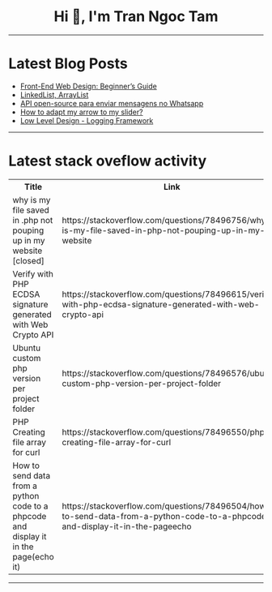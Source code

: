 <h1 align="center">Hi 👋, I'm Tran Ngoc Tam</h1>

---

# Latest Blog Posts 
<!-- BLOG-POST-LIST:START -->
- [Front-End Web Design: Beginner’s Guide](https://dev.to/apidna/front-end-web-design-beginners-guide-2o58)
- [LinkedList, ArrayList](https://dev.to/mustafacam/linkedlist-arraylist-50o)
- [API open-source para enviar mensagens no Whatsapp](https://dev.to/tiagopaes/api-open-source-para-enviar-mensagens-no-whatsapp-2026)
- [How to adapt my arrow to my slider?](https://dev.to/raz41/how-to-adapt-my-arrow-to-my-slider-3h3p)
- [Low Level Design - Logging Framework](https://dev.to/ahmedadel/low-level-design-logging-framework-n12)
<!-- BLOG-POST-LIST:END -->

---

# Latest stack oveflow activity
<table>
  <tr><th>Title</th><th>Link</th></tr>
  <!-- STACKOVERFLOW:START --><tr><td>why is my file saved in .php not pouping up in my website [closed]</td><td>https://stackoverflow.com/questions/78496756/why-is-my-file-saved-in-php-not-pouping-up-in-my-website</td></tr><tr><td>Verify with PHP ECDSA signature generated with Web Crypto API</td><td>https://stackoverflow.com/questions/78496615/verify-with-php-ecdsa-signature-generated-with-web-crypto-api</td></tr><tr><td>Ubuntu custom php version per project folder</td><td>https://stackoverflow.com/questions/78496576/ubuntu-custom-php-version-per-project-folder</td></tr><tr><td>PHP Creating file array for curl</td><td>https://stackoverflow.com/questions/78496550/php-creating-file-array-for-curl</td></tr><tr><td>How to send data from a python code to a phpcode and display it in the page&lpar;echo it&rpar;</td><td>https://stackoverflow.com/questions/78496504/how-to-send-data-from-a-python-code-to-a-phpcode-and-display-it-in-the-pageecho</td></tr><!-- STACKOVERFLOW:END -->
</table>

---


